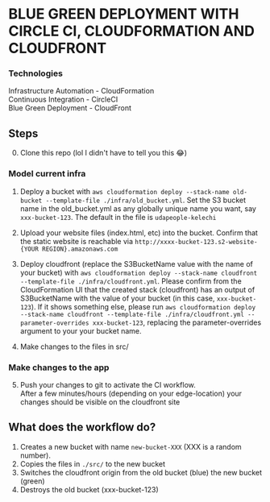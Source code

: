 # BLUE GREEN DEPLOYMENT WITH CIRCLE CI, CLOUDFORMATION AND CLOUDFRONT
### Technologies
Infrastructure Automation - CloudFormation  
Continuous Integration - CircleCI  
Blue Green Deployment - CloudFront  

## Steps
0. Clone this repo (lol I didn't have to tell you this 😂)
### Model current infra
1. Deploy a bucket with `aws cloudformation deploy --stack-name old-bucket --template-file ./infra/old_bucket.yml`. Set the S3 bucket name in the old_bucket.yml as any globally unique name you want, say `xxx-bucket-123`. The default in the file is `udapeople-kelechi`  
2. Upload your website files (index.html, etc) into the bucket. Confirm that the static website is reachable via `http://xxxx-bucket-123.s2-website-{YOUR REGION}.amazonaws.com`  
3. Deploy cloudfront (replace the S3BucketName value with the name of your bucket) with `aws cloudformation deploy --stack-name cloudfront --template-file ./infra/cloudfront.yml`. Please confirm from the CloudFormation UI that the created stack (cloudfront) has an output of S3BucketName with the value of your bucket (in this case, `xxx-bucket-123`). If it shows something else, please run `aws cloudformation deploy --stack-name cloudfront --template-file ./infra/cloudfront.yml --parameter-overrides xxx-bucket-123`, replacing the parameter-overrides argument to your your bucket name.  

4. Make changes to the files in src/

### Make changes to the app
5. Push your changes to git to activate the CI workflow.  
After a few minutes/hours (depending on your edge-location) your changes should be visible on the cloudfront site

## What does the workflow do?
1. Creates a new bucket with name `new-bucket-XXX` (XXX is a random number).  
2. Copies the files in `./src/` to the new bucket  
3. Switches the cloudfront origin from the old bucket (blue) the new bucket (green)  
4. Destroys the old bucket (xxx-bucket-123)  
